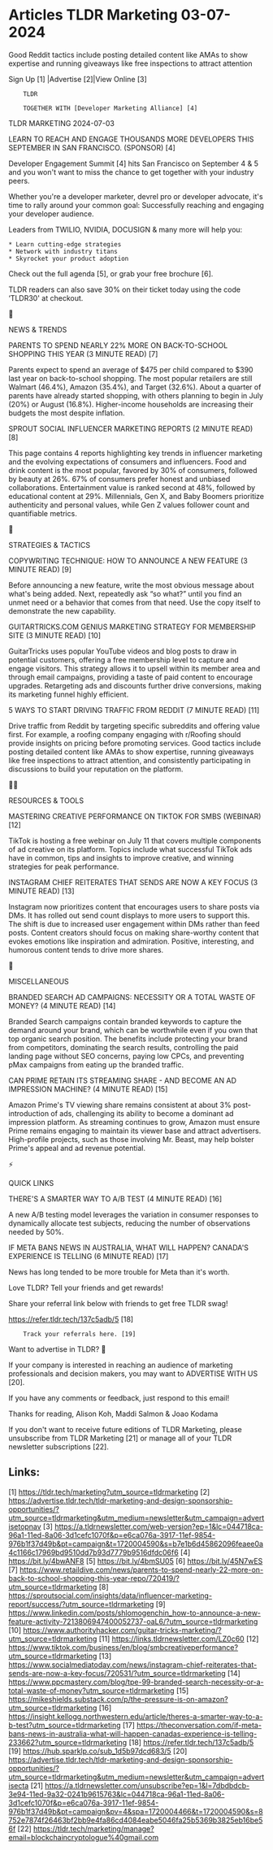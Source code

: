 # Articles TLDR Marketing 03-07-2024

Good Reddit tactics include posting detailed content like AMAs to show
expertise and running giveaways like free inspections to attract
attention  

 Sign Up [1] |Advertise [2]|View Online [3] 

		TLDR

		TOGETHER WITH [Developer Marketing Alliance] [4]

TLDR MARKETING 2024-07-03

 LEARN TO REACH AND ENGAGE THOUSANDS MORE DEVELOPERS THIS SEPTEMBER IN
SAN FRANCISCO. (SPONSOR) [4] 

 Developer Engagement Summit [4] hits San Francisco on September 4 & 5
and you won't want to miss the chance to get together with your
industry peers.

Whether you're a developer marketer, devrel pro or developer advocate,
it's time to rally around your common goal: Successfully reaching and
engaging your developer audience.

Leaders from TWILIO, NVIDIA, DOCUSIGN & many more will help you:

 	* Learn cutting-edge strategies
 	* Network with industry titans
 	* Skyrocket your product adoption

Check out the full agenda [5], or grab your free brochure [6].

TLDR readers can also save 30% on their ticket today using the code
‘TLDR30' at checkout.

📱 

NEWS & TRENDS

 PARENTS TO SPEND NEARLY 22% MORE ON BACK-TO-SCHOOL SHOPPING THIS YEAR
(3 MINUTE READ) [7] 

 Parents expect to spend an average of $475 per child compared to $390
last year on back-to-school shopping. The most popular retailers are
still Walmart (46.4%), Amazon (35.4%), and Target (32.6%). About a
quarter of parents have already started shopping, with others planning
to begin in July (20%) or August (16.8%). Higher-income households are
increasing their budgets the most despite inflation. 

 SPROUT SOCIAL INFLUENCER MARKETING REPORTS (2 MINUTE READ) [8] 

 This page contains 4 reports highlighting key trends in influencer
marketing and the evolving expectations of consumers and influencers.
Food and drink content is the most popular, favored by 30% of
consumers, followed by beauty at 26%. 67% of consumers prefer honest
and unbiased collaborations. Entertainment value is ranked second at
48%, followed by educational content at 29%. Millennials, Gen X, and
Baby Boomers prioritize authenticity and personal values, while Gen Z
values follower count and quantifiable metrics. 

🚀 

STRATEGIES & TACTICS

 COPYWRITING TECHNIQUE: HOW TO ANNOUNCE A NEW FEATURE (3 MINUTE READ)
[9] 

 Before announcing a new feature, write the most obvious message about
what's being added. Next, repeatedly ask “so what?” until you find
an unmet need or a behavior that comes from that need. Use the copy
itself to demonstrate the new capability. 

 GUITARTRICKS.COM GENIUS MARKETING STRATEGY FOR MEMBERSHIP SITE (3
MINUTE READ) [10] 

 GuitarTricks uses popular YouTube videos and blog posts to draw in
potential customers, offering a free membership level to capture and
engage visitors. This strategy allows it to upsell within its member
area and through email campaigns, providing a taste of paid content to
encourage upgrades. Retargeting ads and discounts further drive
conversions, making its marketing funnel highly efficient. 

 5 WAYS TO START DRIVING TRAFFIC FROM REDDIT (7 MINUTE READ) [11] 

 Drive traffic from Reddit by targeting specific subreddits and
offering value first. For example, a roofing company engaging with
r/Roofing should provide insights on pricing before promoting
services. Good tactics include posting detailed content like AMAs to
show expertise, running giveaways like free inspections to attract
attention, and consistently participating in discussions to build your
reputation on the platform. 

🧑‍💻 

RESOURCES & TOOLS

 MASTERING CREATIVE PERFORMANCE ON TIKTOK FOR SMBS (WEBINAR) [12] 

 TikTok is hosting a free webinar on July 11 that covers multiple
components of ad creative on its platform. Topics include what
successful TikTok ads have in common, tips and insights to improve
creative, and winning strategies for peak performance. 

 INSTAGRAM CHIEF REITERATES THAT SENDS ARE NOW A KEY FOCUS (3 MINUTE
READ) [13] 

 Instagram now prioritizes content that encourages users to share
posts via DMs. It has rolled out send count displays to more users to
support this. The shift is due to increased user engagement within DMs
rather than feed posts. Content creators should focus on making
share-worthy content that evokes emotions like inspiration and
admiration. Positive, interesting, and humorous content tends to drive
more shares. 

🎁 

MISCELLANEOUS

 BRANDED SEARCH AD CAMPAIGNS: NECESSITY OR A TOTAL WASTE OF MONEY? (4
MINUTE READ) [14] 

 Branded Search campaigns contain branded keywords to capture the
demand around your brand, which can be worthwhile even if you own that
top organic search position. The benefits include protecting your
brand from competitors, dominating the search results, controlling the
paid landing page without SEO concerns, paying low CPCs, and
preventing pMax campaigns from eating up the branded traffic. 

 CAN PRIME RETAIN ITS STREAMING SHARE - AND BECOME AN AD IMPRESSION
MACHINE? (4 MINUTE READ) [15] 

 Amazon Prime's TV viewing share remains consistent at about 3%
post-introduction of ads, challenging its ability to become a dominant
ad impression platform. As streaming continues to grow, Amazon must
ensure Prime remains engaging to maintain its viewer base and attract
advertisers. High-profile projects, such as those involving Mr. Beast,
may help bolster Prime's appeal and ad revenue potential. 

⚡ 

QUICK LINKS

 THERE'S A SMARTER WAY TO A/B TEST (4 MINUTE READ) [16] 

 A new A/B testing model leverages the variation in consumer responses
to dynamically allocate test subjects, reducing the number of
observations needed by 50%. 

 IF META BANS NEWS IN AUSTRALIA, WHAT WILL HAPPEN? CANADA'S EXPERIENCE
IS TELLING (6 MINUTE READ) [17] 

 News has long tended to be more trouble for Meta than it's worth. 

Love TLDR? Tell your friends and get rewards!

 Share your referral link below with friends to get free TLDR swag! 

 https://refer.tldr.tech/137c5adb/5 [18] 

		Track your referrals here. [19]

Want to advertise in TLDR? 📰

 If your company is interested in reaching an audience of marketing
professionals and decision makers, you may want to ADVERTISE WITH US
[20]. 

 If you have any comments or feedback, just respond to this email! 

Thanks for reading, 
Alison Koh, Maddi Salmon & Joao Kodama 

If you don't want to receive future editions of TLDR Marketing, please
unsubscribe from TLDR Marketing [21] or manage all of your TLDR
newsletter subscriptions [22]. 

 

Links:
------
[1] https://tldr.tech/marketing?utm_source=tldrmarketing
[2] https://advertise.tldr.tech/tldr-marketing-and-design-sponsorship-opportunities/?utm_source=tldrmarketing&utm_medium=newsletter&utm_campaign=advertisetopnav
[3] https://a.tldrnewsletter.com/web-version?ep=1&lc=044718ca-96a1-11ed-8a06-3d1cefc1070f&p=e6ca076a-3917-11ef-9854-976b1f37d49b&pt=campaign&t=1720004590&s=b7e1b6d45862096feaee0a4c1166c17969bd9510dd7b93d7779b9516dfdc06f6
[4] https://bit.ly/4bwANF8
[5] https://bit.ly/4bmSU05
[6] https://bit.ly/45N7wES
[7] https://www.retaildive.com/news/parents-to-spend-nearly-22-more-on-back-to-school-shopping-this-year-repo/720419/?utm_source=tldrmarketing
[8] https://sproutsocial.com/insights/data/influencer-marketing-report/success/?utm_source=tldrmarketing
[9] https://www.linkedin.com/posts/shlomogenchin_how-to-announce-a-new-feature-activity-7213806947400052737-oaL6/?utm_source=tldrmarketing
[10] https://www.authorityhacker.com/guitar-tricks-marketing/?utm_source=tldrmarketing
[11] https://links.tldrnewsletter.com/LZ0c60
[12] https://www.tiktok.com/business/en/blog/smbcreativeperformance?utm_source=tldrmarketing
[13] https://www.socialmediatoday.com/news/instagram-chief-reiterates-that-sends-are-now-a-key-focus/720531/?utm_source=tldrmarketing
[14] https://www.ppcmastery.com/blog/tpe-99-branded-search-necessity-or-a-total-waste-of-money?utm_source=tldrmarketing
[15] https://mikeshields.substack.com/p/the-pressure-is-on-amazon?utm_source=tldrmarketing
[16] https://insight.kellogg.northwestern.edu/article/theres-a-smarter-way-to-a-b-test?utm_source=tldrmarketing
[17] https://theconversation.com/if-meta-bans-news-in-australia-what-will-happen-canadas-experience-is-telling-233662?utm_source=tldrmarketing
[18] https://refer.tldr.tech/137c5adb/5
[19] https://hub.sparklp.co/sub_1d5b97dcd683/5
[20] https://advertise.tldr.tech/tldr-marketing-and-design-sponsorship-opportunities/?utm_source=tldrmarketing&utm_medium=newsletter&utm_campaign=advertisecta
[21] https://a.tldrnewsletter.com/unsubscribe?ep=1&l=7dbdbdcb-3e94-11ed-9a32-0241b9615763&lc=044718ca-96a1-11ed-8a06-3d1cefc1070f&p=e6ca076a-3917-11ef-9854-976b1f37d49b&pt=campaign&pv=4&spa=1720004466&t=1720004590&s=8752e7874f26463bf2bb9e4fa86cd4084eabe5046fa25b5369b3825eb16be56f
[22] https://tldr.tech/marketing/manage?email=blockchaincryptologue%40gmail.com